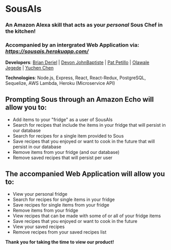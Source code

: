 # SousAIs

### An **Amazon Alexa** skill that acts as your *personal* **Sous Chef** in the kitchen!

### Accompanied by an intergrated Web Application via: *https://sousais.herokuapp.com/*

**Developers**: [Brian Deriel](https://github.com/Brian4292) | [Devon JohnBaptiste](https://github.com/devondacoda) | [Pat Petillo](https://github.com/PatPetillo) | [Olawale Jegede](https://github.com/walejegs) | [Yuchen Chen](https://github.com/yuchchen1314)

**Technologies**: Node.js, Express, React, React-Redux, PostgreSQL, Sequelize, AWS Lambda, Heroku (Microservice API)

## Prompting Sous through an Amazon Echo will allow you to:
* Add items to your "fridge" as a user of SousAIs
* Search for recipes that include the items in your fridge that will persist in our database
* Search for recipes for a single item provided to Sous 
* Save recipes that you enjoyed or want to cook in the future that will persist in our database  
* Remove items from your fridge (and our database) 
* Remove saved recipes that will persist per user

## The accompanied Web Application will allow you to:
* View your personal fridge
* Search for recipes for single items in your fridge
* Save recipes for single items from your fridge
* Remove items from your fridge
* View recipes that can be made with some of or all of your fridge items
* Save recipes that you enjoyed or want to cook in the future
* View your saved recipes
* Remove recipes from your saved recipes list


**Thank you for taking the time to view our product!**
